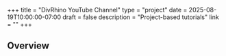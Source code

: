 +++
title = "DivRhino YouTube Channel"
type = "project"
date = 2025-08-19T10:00:00-07:00
draft = false
description = "Project-based tutorials"
link = ""
+++

## Overview
